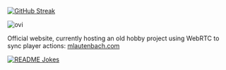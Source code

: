 [![GitHub Streak](https://streak-stats.demolab.com/?user=m-lautenbach&mode=weekly&theme=dark)](https://git.io/streak-stats)

<img src="https://github-readme-stats.vercel.app/api/top-langs?username=m-lautenbach&layout=compact&show_icons=true&locale=en&theme=dark" alt="ovi" />

Official website, currently hosting an old hobby project using WebRTC to sync player actions: [mlautenbach.com](https://mlautenbach.com)

<a href="https://readme-jokes.vercel.app"><img align="center" src="https://readme-jokes.vercel.app/api" alt="README Jokes"></a>
